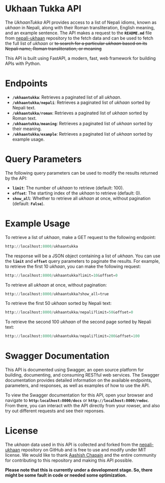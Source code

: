 
# Ukhaan Tukka API

The *UkhaanTukka* API provides access to a list of Nepali idioms, known as *ukhaan* in Nepali, along with their Roman transliteration, English meaning, and an example sentence. The API makes a request to the **`README.md`** file from <a href = ''>nepali-ukhaan</a> repository to the fetch data and can be used to fetch the full list of *ukhaan* or ~~to search for a particular *ukhaan* based on its Nepali name, Roman transliteration, or meaning~~

This API is built using FastAPI, a modern, fast, web framework for building APIs with Python. 

# Endpoints

- **`/ukhaantukka`**: Retrieves a paginated list of all *ukhaan*.<br>
- **`/ukhaantukka/nepali`**: Retrieves a paginated list of *ukhaan* sorted by Nepali text.<br>
- **`/ukhaantukka/roman`**: Retrieves a paginated list of *ukhaan* sorted by Roman text.<br>
- **`/ukhaantukka/meaning`**: Retrieves a paginated list of *ukhaan* sorted by their meaning.<br>
- **`/ukhaantukka/example`**: Retrieves a paginated list of *ukhaan* sorted by example usage.<br>

# Query Parameters

The following query parameters can be used to modify the results returned by the API:

- **`limit`**: The number of *ukhaan* to retrieve (default: 100).<br>
- **`offset`**: The starting index of the *ukhaan* to retrieve (default: 0).<br>
- **`show_all`**: Whether to retrieve all *ukhaan* at once, without pagination (default: **`False`**).<br>

# Example Usage

To retrieve a list of *ukhaan*, make a GET request to the following endpoint:
```python
http://localhost:8000/ukhaantukka
```
The response will be a JSON object containing a list of *ukhaan*. You can use the **`limit`** and **`offset`** query parameters to paginate the results. For example, to retrieve the first 10 *ukhaan*, you can make the following request:
```python
http://localhost:8000/ukhaantukka?limit=10&offset=0
```
To retrieve all *ukhaan* at once, without pagination:
```python
http://localhost:8000/ukhaantukka?show_all=true
```
To retrieve the first 50 *ukhaan* sorted by Nepali text:
```python
http://localhost:8000/ukhaantukka/nepali?limit=50&offset=0
```
To retrieve the second 100 *ukhaan* of the second page sorted by Nepali text:
```python
http://localhost:8000/ukhaantukka/nepali?limit=200&offset=100
```

# Swagger Documentation

This API is documented using Swagger, an open source platform for building, documenting, and consuming RESTful web services. The Swagger documentation provides detailed information on the available endpoints, parameters, and responses, as well as examples of how to use the API.

To view the Swagger documentation for this API, open your browser and navigate to **`http:localhost:8000/docs`** or **`http://localhost:8000/redoc`**. From there, you can interact with the API directly from your rowser, and also try out different requests and see their reponses.

# License

The *ukhaan* data used in this API is collected and forked from the <a href = "https://github.com/chapainaashish/nepali-ukhaan">nepali-ukhaan</a> repository on GitHub and is free to use and modify under MIT license. We would like to thank <a href = "https://github.com/chapainaashish">Aashish Chapain</a> and the entire community for contributing to this repository and making this API possible.

**Please note that this is currently under a development stage. So, there might be some fault in code or needed some optimization.**

